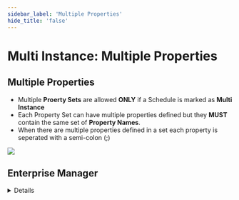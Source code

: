 ```yaml
---
sidebar_label: 'Multiple Properties'
hide_title: 'false'
---
```


<head>
  <meta name="robots" content="noindex, nofollow" />
</head>

# Multi Instance: Multiple Properties

## Multiple Properties

* Multiple **Proerty Sets** are allowed **ONLY** if a Schedule is marked as **Multi Instance**
* Each Property Set can have multiple properties defined but they **MUST** contain the same set of **Property Names**.
* When there are multiple properties defined in a set each property is seperated with a semi-colon (;)

![](../static/imgadvanced/SM_MultipleProperties.png)



## Enterprise Manager

<details>

#### Multiple Instance Properties 

* Multiple entries are allowed only if a Schedule is marked as **Multi-Instance**
* Multiple Properties tied to a single Schedule Instance are separated by a semicolon (;)

##### Example:

```ID=10;PATH=C:\Demo```

```ID=20;PATH=D:\Demo```

* The Schedule Name uses only the **first** defined Instance Property 

![](../static/imgadvanced/MultipleInstanceProperties.png)

* The Daily Schedule shows each unique Schedule Instance Property instead of a String of Properties

![](../static/imgadvanced/AvailableProperties.png)

</details>